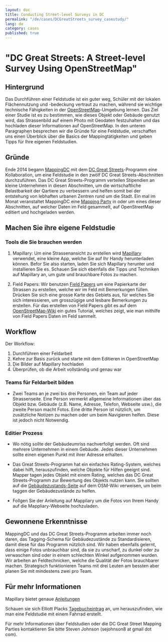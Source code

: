 ```yaml
---
layout: doc
title: Conducting Street-level Surveys in DC
permalink: "/de/cases/DCGreatStreets_survey_casestudy/"
lang: de
category: cases
published: true
---
```


# "DC Great Streets: A Street-level Survey Using OpenStreetMap"

## Hintergrund
Das Durchführen einer Feldstudie ist ein guter weg, Schüler mit der lokalen Flächennutzung und -bedeckung vertraut zu machen, während sie wichtige technische Fähigkeiten in der [OpenStreetMap](http://openstreetmap/)-Umgebung lernen. Das Ziel einer Studie ist es zu bestimmen, wie dieses Objekt oder Gebäude genutzt wird, das Strassenbild auf einem Photo mit Geodaten festzuhalten und das hochladen dieser Informationen auf OpenStreetMap. In den unteren Paragraphen besprechen wir die Gründe für eine Feldstudie, verschaffen uns einen Überblick über die Basics der Mappingtätigkeiten und geben Tipps für Ihre eigenen Feldstudien.

## Gründe

Ende 2014 begann [MappingDC](http://mappingdc.org/) mit dem [DC Great Streets](http://greatstreets.dc.gov/)-Programm eine Kollaboration, um eine Feldstudie in den zwölf DC Great Streets-Abschnitten durchzuführen. Das DC Great Streets-Programm verteilen Stipendien an kleine Unternehmen in diesen Abschnitten, um die wirtschaftliche Belastbarkeit der Qartiere zu verbessern und helfen somit bei der entstehung von lebhaften urbanen Zentren rund um die Stadt. Ein mal im Monat veranstaltet MappingDC eine [Mapping Party](http://www.meetup.com/MappingDC/) in oder um eines dieser Abschnitten, auf welcher Daten im Feld gesammelt, auf OpenStreetMap editiert und hochgeladen werden.

## Machen Sie ihre eigene Feldstudie

### Tools die Sie brauchen werden

1. Mapillary: Um eine Strassenansicht zu erstellen wird [Mapillary](http://mapillary.com/) verwendet, eine kleine App, welche Sie auf Ihr Handy herunterladen können. Befor Sie also starten, laden Sie sich Mapillary herunter und installieren Sie es. Schauen Sie sich ebenfalls die Tipps und Techniken auf Mapillary an, um gute und brauchbare Fotos zu machen.

2. Field Papers: Wir benutzen [Field Papers](http://fieldpapers.org/) um eine Papierkarte der Strassen zu erstellen, welche wir im Feld mit Bemerkungen füllen. Drücken Sie sich eine grosse Karte des Gebiets aus, für welches Sie sich interessieren, um grosszügige und lesbare Bemerkungen zu erstellen. Für das erstellen von Field Papers gibt es auf dem [OpenStreetMap-Wiki](http://wiki.openstreetmap.org/wiki/Field_Papers) ein gutes Tutorial, welches zeigt, wie man mithilfe von Field Papers Daten im Feld sammelt.

## Workflow
Der Workflow:

1. Durchführen einer Feldarbeit
2. Kehre zur Basis zurück und starte mit dem Editieren in OpenStreetMap
3. Die Bilder auf Mapillary hochladen
4. Überprüfen, ob die Arbeit vollständig und genau war

### Teams für Feldarbeit bilden
- Zwei Teams an je zwei bis drei Personen, ein Team auf jeder Strassenseite. Eine Person vermerkt allgemeine Informationen über das Objekt bzw. Gebäude (z.B. Name, Adresse, Telefon, Webseite usw.), die zweite Person macht Fotos. Eine dritte Person ist nützlich, um zusätzliche Notizen zu machen oder um beim Navigieren helfen. Diese ist jedoch nicht Notwendig.

### Editier Prozess

- Wo nötig sollte der Gebäudeumriss nachverfollgt werden. Oft sind mehrere Unternehmen in einem Gebäude. Jedes dieser Unternehmen sollte einen eigenen Punkt mit ihrer Adresse erhalten.
- Das Great Streets-Programm hat ein einfaches Rating-System, welches dabei hilft, herauszufinden, welche Objekte für Hilfen geeignt sind. Mapper tagen jedes Objekt mit einem Rating, welches das DC Great Streets-Programm zur Bewertung des Objekts nutzen kann. Sie sollten auf die [Gebäudezustands-Seite](http://wiki.openstreetmap.org/wiki/Key:building:condition) auf dem OSM-Wiki verweisen, um beim taggen der Gebäudezustände zu helfen.

- Follgen Sie der Anleitung auf Mappliary um die Fotos von Ihrem Handy auf die Mappliary-Webseite hochzuladen.

## Gewonnene Erkenntnisse
MappingDC und das DC Great Streets-Programm arbeiten immer noch daren, das Tagging-Schema für Gebäudezustände zu Standardisieren, damit diese für das Programm nützlich sind. Wir haben ebenfalls gelernt, dass einige Fotos unbrauchbar sind, da sie zu unscharf, zu dunkel oder zu verwaschen sind oder in einem schlechten Winkel aufgenommen wurden. Wir arbeiten an Feldtechnicken, welche die Qualität der Fotos brauchbarer machen.
Strategisch funktionieren Teams mit drei Leuten am bessten aber planen Sie mit mindestens zwei pro Team.

## Für mehr Informationen
Mapillary bietet genaue [Anleitungen](https://www.mapillary.com/instructions.html)

Schauen sie sich Elliott Placks [Tagebucheintrag](https://www.openstreetmap.org/user/ElliottPlack/diary/26065) an, um herauszufinden, wie man eine Feldstudie mit einem Fahrrad erstellt.

Für mehr Informationen über Feldstudien oder die DC Great Street Mapping Parties kontaktieren Sie bitte Steven Johnson (sejohnson8 at gmail dot com).
